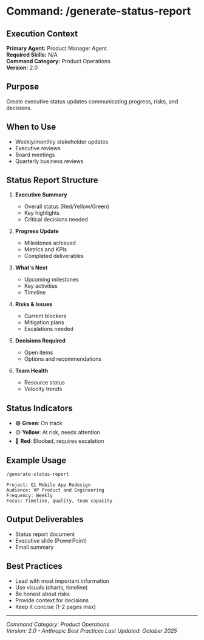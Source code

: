 # Command: /generate-status-report

## Execution Context
**Primary Agent:** Product Manager Agent  
**Required Skills:** N/A  
**Command Category:** Product Operations  
**Version:** 2.0

## Purpose
Create executive status updates communicating progress, risks, and decisions.

## When to Use
- Weekly/monthly stakeholder updates
- Executive reviews
- Board meetings
- Quarterly business reviews

## Status Report Structure
1. **Executive Summary**
   - Overall status (Red/Yellow/Green)
   - Key highlights
   - Critical decisions needed

2. **Progress Update**
   - Milestones achieved
   - Metrics and KPIs
   - Completed deliverables

3. **What's Next**
   - Upcoming milestones
   - Key activities
   - Timeline

4. **Risks & Issues**
   - Current blockers
   - Mitigation plans
   - Escalations needed

5. **Decisions Required**
   - Open items
   - Options and recommendations

6. **Team Health**
   - Resource status
   - Velocity trends

## Status Indicators
- 🟢 **Green**: On track
- 🟡 **Yellow**: At risk, needs attention
- 🔴 **Red**: Blocked, requires escalation

## Example Usage
```
/generate-status-report

Project: Q1 Mobile App Redesign
Audience: VP Product and Engineering
Frequency: Weekly
Focus: Timeline, quality, team capacity
```


## Output Deliverables
- Status report document
- Executive slide (PowerPoint)
- Email summary

## Best Practices
- Lead with most important information
- Use visuals (charts, timeline)
- Be honest about risks
- Provide context for decisions
- Keep it concise (1-2 pages max)

---
*Command Category: Product Operations*  
*Version: 2.0 - Anthropic Best Practices*
*Last Updated: October 2025*

